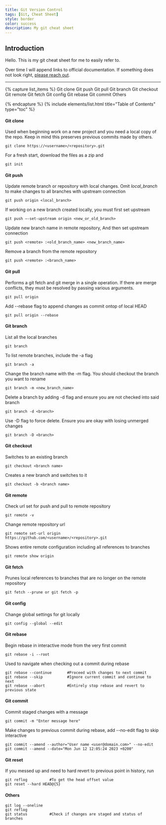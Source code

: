 ```yaml
---
title: Git Version Control
tags: [Git, Cheat Sheet]
style: border
color: success
description: My git cheat sheet
---
```


## Introduction <!-- omit from toc --> 
Hello. This is my git cheat sheet for me to easily refer to. 

Over time I will append links to official documentation. If something does not look right, [please reach out](mailto:brian@waithaka.me).

---

{% capture list_items %}
Git clone
Git push
Git pull
Git branch
Git checkout
Git remote 
Git fetch
Git config
Git rebase
Git commit
Others
  
{% endcapture %}
{% include elements/list.html title="Table of Contents" type="toc" %}


#### Git clone
Used when beginning work on a new project and you need a local copy of the repo. Keep in mind this preserves previous commits made by others. 

```git
git clone https://<username>/<repository>.git
```
For a fresh start, download the files as a zip and
```git
git init
```

#### Git push
Update remote branch or repository with local changes. Omit *local_branch* to make changes to all branches with upstream connection
```git
git push origin <local_branch>
```

If working on a new branch created locally, you must first set upstream

```git
git push –-set-upstream origin <new_or_old_branch>
```

Update new branch name in remote repository, And then set upstream connection 
```git
git push <remote> :<old_branch_name> <new_branch_name>
```

Remove a branch from the remote repository
```git
git push <remote> :<branch_name> 
```

#### Git pull
Performs a git fetch and git merge in a single operation. 
If there are merge conflicts, they must be resolved by passing various arguments. 

```git
git pull origin
```

Add --rebase flag to append changes as commit ontop of local HEAD
```git
git pull origin --rebase 
``` 


#### Git branch
List all the local branches 
```git
git branch
```
To list remote branches, include the -a flag
```git
git branch -a
```

Change the branch name with the -m flag. You should checkout the branch you want to rename

```git
git branch -m <new_branch_name>
```


Delete a branch by adding -d flag and ensure you are not checked into said branch
```git
git branch -d <branch>
```

Use -D flag to force delete. Ensure you are okay with losing unmerged changes
```git
git branch -D <branch>
```

#### Git checkout
Switches to an existing branch 
```git
git checkout <branch name>
```

Creates a new branch and switches to it 
```git
git checkout -b <branch name>
```

#### Git remote
Check url set for push and pull to remote repository

```git
git remote -v
```

Change remote repository url
```git
git remote set-url origin https://github.com/<username>/<repository>.git
```

Shows entire remote configuration including all references to branches
```git
git remote show origin
```



#### Git fetch
Prunes local references to branches that are no longer on the remote repository

```git
git fetch --prune or git fetch -p
```

#### Git config
Change global settings for git locally
```git
git config --global --edit
```

#### Git rebase
Begin rebase in interactive mode from the very first commit 
```git
git rebase -i --root 
```

Used to navigate when checking out a commit during rebase 
```git
git rebase --continue       #Proceed with changes to next commit
git rebase --skip           #Ignore current commit and continue to next
git rebase --abort          #Entirely stop rebase and revert to previous state
```

#### Git commit 
Commit staged changes with a message 
```git
git commit -m "Enter message here"
```

Make changes to previous commit during rebase, add --no-edit flag to skip interactive

```git
git commit --amend --author="User name <user@domain.com>" --no-edit
git commit --amend --date="Mon Jun 12 12:05:24 2023 +0200"
```
#### Git reset
If you messed up and need to hard revert to previous point in history, run
```git
git reflog          #To get the head offset value
git reset --hard HEAD@{5} 
```


#### Others
```git
git log --oneline
git reflog
git status          #Check if changes are staged and status of branches
```


